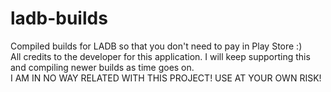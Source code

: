 # ladb-builds
Compiled builds for LADB so that you don't need to pay in Play Store :) <br>
All credits to the developer for this application. I will keep supporting this and compiling newer builds as time goes on. <br>
I AM IN NO WAY RELATED WITH THIS PROJECT! USE AT YOUR OWN RISK!
